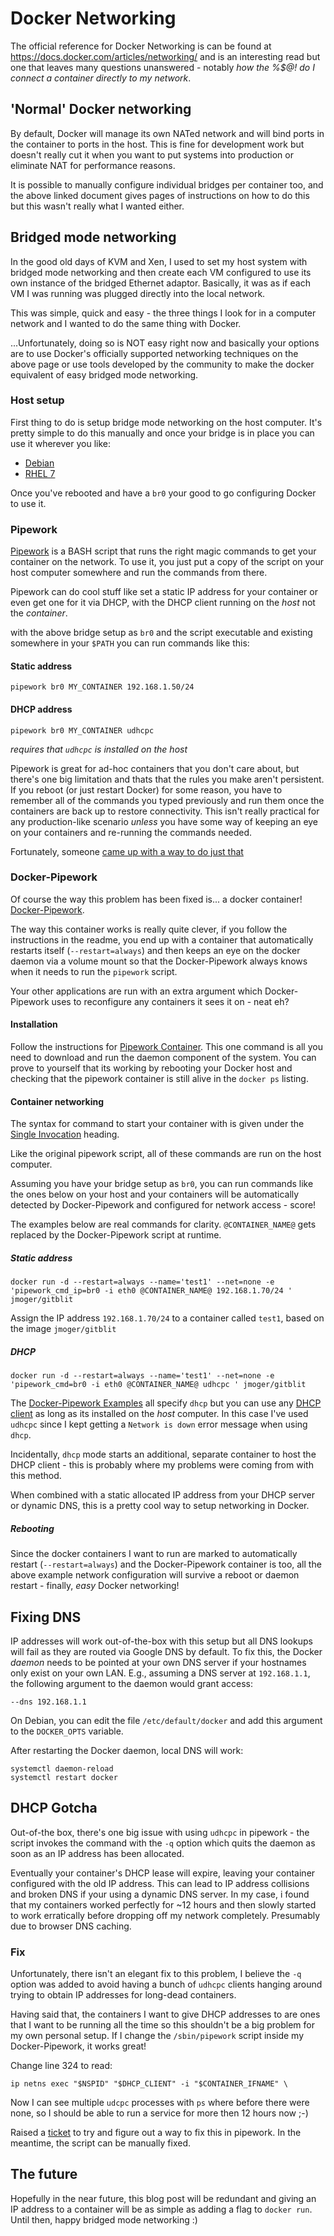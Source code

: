 # Docker Networking
The official reference for Docker Networking is can be found at https://docs.docker.com/articles/networking/ and is an interesting read but one that leaves many questions unanswered - notably _how the %$@! do I connect a container directly to my network_.

## 'Normal' Docker networking
By default, Docker will manage its own NATed network and will bind ports in the container to ports in the host.  This is fine for development work but doesn't really cut it when you want to put systems into production or eliminate NAT for performance reasons.

It is possible to manually configure individual bridges per container too, and the above linked document gives pages of instructions on how to do this but this wasn't really what I wanted either.


## Bridged mode networking
In the good old days of KVM and Xen, I used to set my host system with bridged mode networking and then create each VM configured to use its own instance of the bridged Ethernet adaptor.  Basically, it was as if each VM I was running was plugged directly into the local network.

This was simple, quick and easy - the three things I look for in a computer network and I wanted to do the same thing with Docker.

...Unfortunately, doing so is NOT easy right now and basically your options are to use Docker's officially supported networking techniques on the above page or use tools developed by the community to make the docker equivalent of easy bridged mode networking.

### Host setup
First thing to do is setup bridge mode networking on the host computer.  It's pretty simple to do this manually and once your bridge is in place you can use it wherever you like:
* [Debian](https://wiki.debian.org/BridgeNetworkConnections)
* [RHEL 7](https://access.redhat.com/documentation/en-US/Red_Hat_Enterprise_Linux/7/html/Networking_Guide/sec-Network_Bridging_Using_the_Command_Line_Interface.html#sec-Create_a_Network_Bridge)

Once you've rebooted and have a `br0` your good to go configuring Docker to use it.

### Pipework
[Pipework](https://github.com/jpetazzo/pipework) is a BASH script that runs the right magic commands to get your container on the network.  To use it, you just put a copy of the script on your host computer somewhere and run the commands from there.

Pipework can do cool stuff like set a static IP address for your container or even get one for it via DHCP, with the DHCP client running on the *host* not the *container*.

with the above bridge setup as `br0` and the script executable and existing somewhere in your `$PATH` you can run commands like this:

#### Static address
```shell
pipework br0 MY_CONTAINER 192.168.1.50/24
```

#### DHCP address
```shell
pipework br0 MY_CONTAINER udhcpc
```
_requires that `udhcpc` is installed on the *host*_

Pipework is great for ad-hoc containers that you don't care about, but there's one big limitation and thats that the rules you make aren't persistent.  If you reboot (or just restart Docker) for some reason, you have to remember all of the commands you typed previously and run them once the containers are back up to restore connectivity.  This isn't really practical for any production-like scenario _unless_ you have some way of keeping an eye on your containers and re-running the commands needed.

Fortunately, someone [came up with a way to do just that](https://github.com/dreamcat4/docker-images/blob/master/pipework/README.md)

### Docker-Pipework
Of course the way this problem has been fixed is... a docker container!  [Docker-Pipework](https://github.com/dreamcat4/docker-images/blob/master/pipework/README.md).

The way this container works is really quite clever, if you follow the instructions in the readme, you end up with a container that automatically restarts itself (`--restart=always`) and then keeps an eye on the docker daemon via a volume mount so that the Docker-Pipework always knows when it needs to run the `pipework` script.

Your other applications are run with an extra argument which Docker-Pipework uses to reconfigure any containers it sees it on - neat eh?

#### Installation
Follow the instructions for [Pipework Container](https://github.com/dreamcat4/docker-images/blob/master/pipework/3.%20Examples.md#background-daemon).  This one command is all you need to download and run the daemon component of the system.  You can prove to yourself that its working by rebooting your Docker host and checking that the pipework container is still alive in the `docker ps` listing.

#### Container networking
The syntax for command to start your container with is given under the [Single Invocation](https://github.com/dreamcat4/docker-images/blob/master/pipework/3.%20Examples.md#single-invocation) heading.

Like the original pipework script, all of these commands are run on the host computer.

Assuming you have your bridge setup as `br0`, you can run commands like the ones below on your host and your containers will be automatically detected by Docker-Pipework and configured for network access - score!

The examples below are real commands for clarity.  `@CONTAINER_NAME@` gets replaced by the Docker-Pipework script at runtime.

##### Static address
```shell
docker run -d --restart=always --name='test1' --net=none -e 'pipework_cmd_ip=br0 -i eth0 @CONTAINER_NAME@ 192.168.1.70/24 ' jmoger/gitblit
```
Assign the IP address `192.168.1.70/24` to a container called `test1`, based on the image `jmoger/gitblit`

##### DHCP
```shell
docker run -d --restart=always --name='test1' --net=none -e 'pipework_cmd=br0 -i eth0 @CONTAINER_NAME@ udhcpc ' jmoger/gitblit
```
The [Docker-Pipework Examples](https://github.com/dreamcat4/docker-images/blob/master/pipework/3.%20Examples.md) all specify `dhcp` but you can use any [DHCP client](https://github.com/jpetazzo/pipework#dhcp) as long as its installed on the *host* computer.  In this case I've used `udhcpc` since I kept getting a `Network is down` error message when using `dhcp`.  

Incidentally, `dhcp` mode starts an additional, separate container to host the DHCP client - this is probably where my problems were coming from with this method.

When combined with a static allocated IP address from your DHCP server or dynamic DNS, this is a pretty cool way to setup networking in Docker.

##### Rebooting
Since the docker containers I want to run are marked to automatically restart (`--restart=always`) and the Docker-Pipework container is too, all the above example network configuration will survive a reboot or daemon restart - finally, _easy_ Docker networking!

## Fixing DNS
IP addresses will work out-of-the-box with this setup but all DNS lookups will fail as they are routed via Google DNS by default.  To fix this, the Docker *daemon* needs to be pointed at your own DNS server if your hostnames only exist on your own LAN.  E.g., assuming a DNS server at `192.168.1.1`, the following argument to the daemon would grant access:
```shell
--dns 192.168.1.1
```

On Debian, you can edit the file `/etc/default/docker` and add this argument to the `DOCKER_OPTS` variable.

After restarting the Docker daemon, local DNS will work:
```shell
systemctl daemon-reload
systemctl restart docker
```

## DHCP Gotcha
Out-of-the box, there's one big issue with using `udhcpc` in pipework - the script invokes the command with the `-q` option which quits the daemon as soon as an IP address has been allocated.

Eventually your container's DHCP lease will expire, leaving your container configured with the old IP address.  This can lead to IP address collisions and broken DNS if your using a dynamic DNS server.  In my case, i found that my containers worked perfectly for ~12 hours and then slowly started to work erratically before dropping off my network completely.  Presumably due to browser DNS caching.

### Fix
Unfortunately, there isn't an elegant fix to this problem, I believe the `-q` option was added to avoid having a bunch of `udhcpc` clients hanging around trying to obtain IP addresses for long-dead containers.

Having said that, the containers I want to give DHCP addresses to are ones that I want to be running all the time so this shouldn't be a big problem for my own personal setup.  If I change the `/sbin/pipework` script inside my Docker-Pipework, it works great!

Change line 324 to read:
```shell
ip netns exec "$NSPID" "$DHCP_CLIENT" -i "$CONTAINER_IFNAME" \
```

Now I can see multiple `udcpc` processes with `ps` where before there were none, so I should be able to run a service for more then 12 hours now ;-)

Raised a [ticket](https://github.com/jpetazzo/pipework/issues/181) to try and figure out a way to fix this in pipework.  In the meantime, the script can be manually fixed.

## The future
Hopefully in the near future, this blog post will be redundant and giving an IP address to a container will be as simple as adding a flag to `docker run`.  Until then, happy bridged mode networking :)
